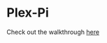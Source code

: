 # Plex-Pi

Check out the walkthrough [here](https://blog.tobydevlin.com/setting-up-external-drives-for-a-plex-server-on-a-raspberry-pi/)
